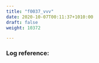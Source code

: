 ```yaml
---
title: "f0037_vvv"
date: 2020-10-07T00:11:37+1010:00
draft: false
weight: 10372

---
```


### Log reference: <no value>

```
